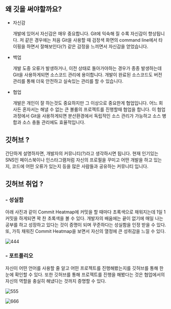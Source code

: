 ## 왜 깃을 써야할까요?

- 자신감

  개발에 있어서 자신감은 매우 중요합니다. Git에 익숙해 질 수록 자신감이 향상됩니다. 저 같은 경우에는 처음 Git을 사용할 때 검정색 화면의 command line에서 타이핑을 하면서 잘해보인다(?) 같은 감정을 느끼면서 자신감을 얻었습니다.

- 백업

  개발 도중 오류가 발생하거나, 이전 상태로 돌아가야하는 경우가 종종 발생하는데 Git을 사용하게되면 소스코드 관리에 용이합니다. 개발이 완료된 소스코드도 버전 관리를 통해 더욱 안전하고 실속있는 관리를 할 수 있습니다.

- 협업

  개발은 개인이 잘 하는것도 중요하지만 그 이상으로 중요한게 협업입니다. 어느 회사든 혼자서는 해낼 수 없는 큰 볼륨의 프로젝트를 진행할때 협업을 합니다. 이 협업 과정에서 Git을 사용하게되면 분산환경에서 독립적인 소스 관리가 가능하고 소스 병합과 소스 충돌 관리에도 효율적입니다.



## 깃허브 ?

간단하게 설명하자면, 개발자의 커뮤니티(?)라고 생각하시면 됩니다. 현재 인기있는 SNS인 페이스북이나 인스타그램처럼 자신의 프로필을 꾸미고 어떤 개발을 하고 있는지, 코드에 어떤 오류가 있는지 등을 많은 사람들과 공유하는 커뮤니티 입니다.


## 깃허브 취업 ?

### - 성실함

아래 사진과 같이 Commit Heatmap에 커밋을 할 때마다 초록색으로 채워지는데 1일 1커밋을 하게되면 꽉 찬 초록색을 볼 수 있다. 개발자의 배움에는 끝이 없기에 매일 나는 공부를 하고 성장하고 있다는 것이 증명이 되며 꾸준하다는 성실함을 인정 받을 수 있다. 또, 가득 채워진 Commit Heatmap을 보면서 자신의 열정에 큰 성취감을 느낄 수 있다.

![444](https://user-images.githubusercontent.com/71807924/125037055-aae5be00-e0ce-11eb-955d-65c4a35357cb.PNG)

### - 포트폴리오

자신이 어떤 언어를 사용할 줄 알고 어떤 프로젝트를 진행해봤는지를 깃허브를 통해 한 눈에 확인할 수 있다. 또한 깃허브를 통해 프로젝트를 진행을 해봤다는 것은 협업에서의 자신의 역할을 충실히 해냈다는 것까지 증명할 수 있다.

![555](https://user-images.githubusercontent.com/71807924/125047393-e46ff680-e0d9-11eb-8225-5d7b52b27c12.PNG)

![666](https://user-images.githubusercontent.com/71807924/125047403-e76ae700-e0d9-11eb-8e6e-2b5e4046303f.PNG)
